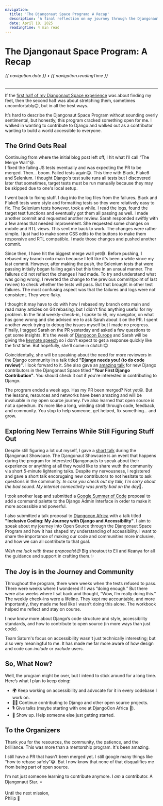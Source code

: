 ```yaml
---
navigation:
  title: 'The Djangonaut Space Program: A Recap'
  description: 'A final reflection on my journey through the Djangonaut Space Program with Team Saturn, exploring accessibility, contribution hurdles, and finding my space in open source.'
  date: April 18, 2025
  readingTime: 4 min read
---
```


# The Djangonaut Space Program: A Recap

<h6>

  {{ navigation.date }} &bull; {{ navigation.readingTime }}

</h6>

---

If the [first half of my Djangonaut Space experience](https://www.philipnarteh.me/blog/the-djangonaut-space-program-my-experience-so-far) was about finding my feet, then the second half was about stretching them, sometimes uncomfortably🙃, but in all the best ways.

It’s hard to describe the Djangonaut Space Program without sounding overly sentimental, but honestly, this program cracked something open for me. I walked in wanting to contribute to Django and walked out as a contributor wanting to build a world accessible to everyone.  

## **The Grind Gets Real**

Continuing from where the initial blog post left off, I hit what I’ll call “The Merge Wall”😆.  
I fixed the failing JS tests eventually and was expecting the PR to be merged.  Then… boom. Failed tests again🙃. This time with Black, Flake8 and Selenium. I thought Django's test suite runs all tests but I discovered later that sometimes, target tests must be run manually because they may be skipped due to one's local setup.

I went back to fixing stuff. I dug into the log files from the failures. Black and Flake8 tests were style and formatting tests so they were relatively easy to fix.
The Selenium tests however, took a while. I read the logs, found the target test functions and eventually got them all passing as well. I made another commit and requested another review.
Sarah responded swiftly with a few areas that needed improvement. She requested some changes on mobile and RTL views. This sent me back to work.
The changes were rather simple. I just had to make some CSS edits to the buttons to make them responsive and RTL compatible. I made those changes and pushed another commit. 

Since then, I have hit the biggest merge wall yet😅. Before pushing, I rebased my branch onto main because I felt like it's been a while since my last commit.
However, after making the push, the Selenium tests that were passing initially began failing again but this time in an unsual manner. The failures did not reflect the changes I had made. To try and understand what was going wrong, I reverted the change to the previous commit(point of last review) to check whether the tests will pass.
But that brought in other test failures. The most confusing aspect was that the failures and logs were not consistent. They were flaky.

I thought it may have to do with how I rebased my branch onto main and read many articles on Git rebasing, but I didn't find anything useful for my problem. In the final weekly-check-in, I spoke to Eli, my navigator, on what has gone wrong and she advised me to ask Sarah about it on the PR. I spent another week trying to debug the issues myself but I made no progress. Finally, I tagged Sarah on the PR yesterday and asked a few questions to get some insights. It's the week of [Djangocon Europe](https://2025.djangocon.eu/) and Sarah will be giving the [keynote speech](https://www.linkedin.com/posts/djangocon-europe_djangoconeurope-python-django-activity-7298287797512118272-Rdiz?utm_source=share&utm_medium=member_desktop&rcm=ACoAACBjH2wB098L2pHHI2jxlHpXN9cJ5SrwC_8) so i don't expect to get a response quickly like the first time. But hopefully, she'll come in clutch!😊

Coincidentally, she will be speaking about the need for more reviewers in the Django community in a talk titled **"Django needs you! (to do code review)"**. I look forward to it. She also gave an [amazing talk](https://youtu.be/A-3eTMNQ3rM?si=y-1ZmXaRq18DzNYC) for new Django contributors in the Djangonaut Space titled **"Your First Django Contribution"**. You should check it out if you're interested in contributing to Django.

The program ended a week ago. Has my PR been merged? Not yet🙃. But the lessons, resources and networks have been amazing and will be invaluable in my open source journey. I’ve also learned that open source is not a speedrun. it’s more like a long, winding stroll through code, feedback, and community. You stop to help someone, get helped, fix something… and grow.

## **Exploring New Terrains While Still Figuring Stuff Out**

Despite still figuring a lot out myself, I gave a [short talk](https://youtu.be/hkDZ2Gzjm5A?si=myO4wRV0Th551Tpw) during the Djangonaut Showcase. The Djangonaut Showcase is an event that happens during the program for interested Djangonauts to speak about their experience or anything at all they would like to share wuth the community via short 5-minute lightening talks. 
Despite my nervousness, I registered and gave a short talk encorugaing new contributors to not hesitate to ask questions in the community. *In case you check out my talk, I'm sorry about the bad sound. My internet connectivity was pretty bad on the day*🫢.

I took another leap and submitted a [Google Summer of Code](https://summerofcode.withgoogle.com/) proposal to add a command palette to the Django Admin Interface in order to make it more accessible and powerful.

I also submitted a talk proposal to [Djangocon Africa](https://2025.djangocon.africa/) with a talk titled **"Inclusive Coding: My Journey with Django and Accessibility"**. I aim to speak about my journey into Open Source through the Djangonaut Space Program and how it has shaped my understanding of accessibility. I want to share the importance of making our code and communities more inclusive, and how we can all contribute to that goal.

*Wish me luck with these proposals!😉* Big shoutout to Eli and Keanya for all the guidance and support in crafting them.✨

## **The Joy is in the Journey and Community**

Throughout the program, there were weeks when the tests refused to pass. There were weeks where I wondered if I was “doing enough.” But there were also weeks where I sat back and thought, “Wow, I’m really doing this.”
The weekly check-ins were a lifeline. They kept me accountable, and more importantly, they made me feel like I wasn’t doing this alone.  The workbook helped me reflect and stay on course. 

I now know more about Django’s code structure and style, accessibility standards, and how to contribute to open source (in more ways than just code).

Team Saturn's focus on accessibility wasn't just technically interesting; but also very meaningful to me. It has made me far more aware of how design and code can *include* or *exclude* users.

## **So, What Now?**

Well, the program might be over, but I intend to stick around for a long time.  
Here’s what I plan to keep doing:

- 🌍 Keep working on accessibility and advocate for it in every codebase I work on.  
- 👨‍💻 Continue contributing to Django and other open source projects.  
- 🎙️ Give talks (maybe starting with one at DjangoCon Africa 👀).  
- 💬 Show up. Help someone else just getting started.

## **To the Organizers**

Thank you for the resources, the community, the patience, and the brilliance. This was more than a mentorship program. It's been amazing.

I still have a PR that hasn't been merged yet. I still google many things like “how to rebase safely”😂. But I now know that none of that disqualifies me from being part of open source.

I’m not just someone learning to contribute anymore. I *am* a contributor. A Djangonaut Star. ⭐  

Until the next mission,  
Philip 🚀